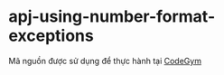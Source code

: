 # apj-using-number-format-exceptions
Mã nguồn được sử dụng để thực hành tại [CodeGym](https://codegym.vn)
